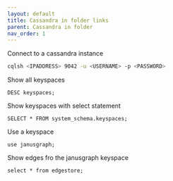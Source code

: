 ```yaml
---
layout: default
title: Cassandra in folder links
parent: Cassandra in folder
nav_order: 1
---
```


Connect to a cassandra instance  
```bash
cqlsh <IPADDRESS> 9042 -u <USERNAME> -p <PASSWORD>
```  
Show all keyspaces  
```cqlsh
DESC keyspaces;
```
Show keyspaces with select statement  
```cqlsh
SELECT * FROM system_schema.keyspaces;
```  
Use a keyspace  
```cqlsh
use janusgraph;
```  
Show edges fro the janusgraph keyspace  
```cqlsh
select * from edgestore;
```
